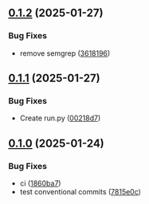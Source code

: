 ## [0.1.2](https://github.com/l4rm4nd/CICD-Example/compare/v0.1.1...v0.1.2) (2025-01-27)


### Bug Fixes

* remove semgrep ([3618196](https://github.com/l4rm4nd/CICD-Example/commit/36181961207e5ef7a67816b873d45144a9f2f376))

## [0.1.1](https://github.com/l4rm4nd/CICD-Example/compare/v0.1.0...v0.1.1) (2025-01-27)


### Bug Fixes

* Create run.py ([00218d7](https://github.com/l4rm4nd/CICD-Example/commit/00218d7a79a15a5c63250ade1c3e08668a5e168c))

## [0.1.0](https://github.com/l4rm4nd/CICD-Example/compare/7815e0cfcc3ef4fed46c8a93b87e82fcb2fb03a9...v0.1.0) (2025-01-24)


### Bug Fixes

* ci ([1860ba7](https://github.com/l4rm4nd/CICD-Example/commit/1860ba7750ddc8c3bfaccaaa77fea64abf27cb71))
* test conventional commits ([7815e0c](https://github.com/l4rm4nd/CICD-Example/commit/7815e0cfcc3ef4fed46c8a93b87e82fcb2fb03a9))

